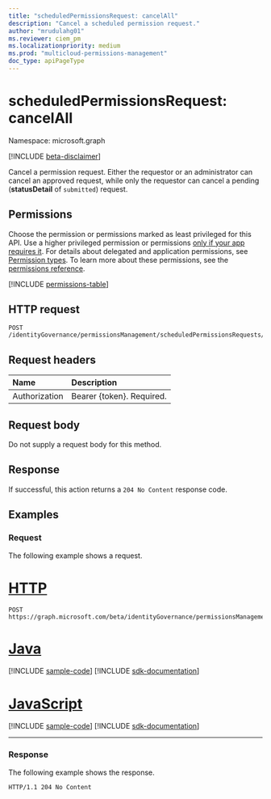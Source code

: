 ```yaml
---
title: "scheduledPermissionsRequest: cancelAll"
description: "Cancel a scheduled permission request."
author: "mrudulahg01"
ms.reviewer: ciem_pm
ms.localizationpriority: medium
ms.prod: "multicloud-permissions-management"
doc_type: apiPageType
---
```


# scheduledPermissionsRequest: cancelAll
Namespace: microsoft.graph

[!INCLUDE [beta-disclaimer](../../includes/beta-disclaimer.md)]

Cancel a permission request. Either the requestor or an administrator can cancel an approved request, while only the requestor can cancel a pending (**statusDetail** of `submitted`) request.

## Permissions
Choose the permission or permissions marked as least privileged for this API. Use a higher privileged permission or permissions [only if your app requires it](/graph/permissions-overview#best-practices-for-using-microsoft-graph-permissions). For details about delegated and application permissions, see [Permission types](/graph/permissions-overview#permission-types). To learn more about these permissions, see the [permissions reference](/graph/permissions-reference).

<!-- { "blockType": "permissions", "name": "scheduledpermissionsrequest_cancelall" } -->
[!INCLUDE [permissions-table](../includes/permissions/scheduledpermissionsrequest-cancelall-permissions.md)]

## HTTP request

<!-- {
  "blockType": "ignored"
}
-->
``` http
POST /identityGovernance/permissionsManagement/scheduledPermissionsRequests/{scheduledPermissionsRequestId}/cancelAll
```

## Request headers
|Name|Description|
|:---|:---|
|Authorization|Bearer {token}. Required.|

## Request body
Do not supply a request body for this method.

## Response

If successful, this action returns a `204 No Content` response code.

## Examples

### Request
The following example shows a request.
# [HTTP](#tab/http)
<!-- {
  "blockType": "request",
  "name": "scheduledpermissionsrequestthis.cancelall"
}
-->
``` http
POST https://graph.microsoft.com/beta/identityGovernance/permissionsManagement/scheduledPermissionsRequests/{scheduledPermissionsRequestId}/cancelAll
```

# [Java](#tab/java)
[!INCLUDE [sample-code](../includes/snippets/java/scheduledpermissionsrequestthiscancelall-java-snippets.md)]
[!INCLUDE [sdk-documentation](../includes/snippets/snippets-sdk-documentation-link.md)]

# [JavaScript](#tab/javascript)
[!INCLUDE [sample-code](../includes/snippets/javascript/scheduledpermissionsrequestthiscancelall-javascript-snippets.md)]
[!INCLUDE [sdk-documentation](../includes/snippets/snippets-sdk-documentation-link.md)]

---

### Response
The following example shows the response.
<!-- {
  "blockType": "response",
  "truncated": true
}
-->
``` http
HTTP/1.1 204 No Content
```

